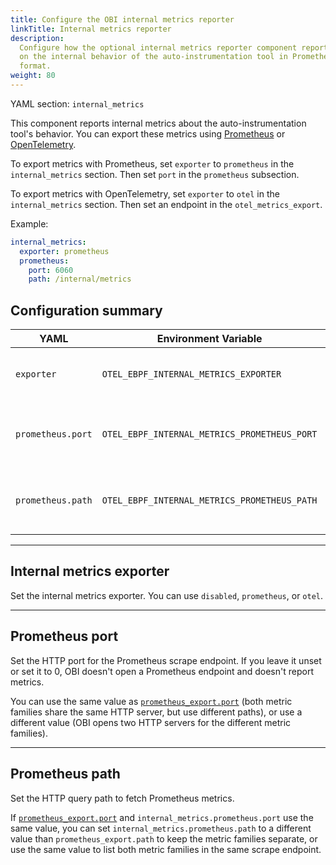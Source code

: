 ```yaml
---
title: Configure the OBI internal metrics reporter
linkTitle: Internal metrics reporter
description:
  Configure how the optional internal metrics reporter component reports metrics
  on the internal behavior of the auto-instrumentation tool in Prometheus
  format.
weight: 80
---
```


YAML section: `internal_metrics`

This component reports internal metrics about the auto-instrumentation tool's
behavior. You can export these metrics using
[Prometheus](https://prometheus.io/) or [OpenTelemetry](/).

To export metrics with Prometheus, set `exporter` to `prometheus` in the
`internal_metrics` section. Then set `port` in the `prometheus` subsection.

To export metrics with OpenTelemetry, set `exporter` to `otel` in the
`internal_metrics` section. Then set an endpoint in the `otel_metrics_export`.

Example:

```yaml
internal_metrics:
  exporter: prometheus
  prometheus:
    port: 6060
    path: /internal/metrics
```

## Configuration summary

| YAML              | Environment Variable                         | Type   | Default             | Summary                                                              |
| ----------------- | -------------------------------------------- | ------ | ------------------- | -------------------------------------------------------------------- |
| `exporter`        | `OTEL_EBPF_INTERNAL_METRICS_EXPORTER`        | string | `disabled`          | [Selects the internal metrics exporter.](#internal-metrics-exporter) |
| `prometheus.port` | `OTEL_EBPF_INTERNAL_METRICS_PROMETHEUS_PORT` | int    | (unset)             | [HTTP port for Prometheus scrape endpoint.](#prometheus-port)        |
| `prometheus.path` | `OTEL_EBPF_INTERNAL_METRICS_PROMETHEUS_PATH` | string | `/internal/metrics` | [HTTP query path for Prometheus metrics.](#prometheus-path)          |

---

## Internal metrics exporter

Set the internal metrics exporter. You can use `disabled`, `prometheus`, or
`otel`.

---

## Prometheus port

Set the HTTP port for the Prometheus scrape endpoint. If you leave it unset or
set it to 0, OBI doesn't open a Prometheus endpoint and doesn't report metrics.

You can use the same value as
[`prometheus_export.port`](../export-data/#prometheus-exporter-component) (both
metric families share the same HTTP server, but use different paths), or use a
different value (OBI opens two HTTP servers for the different metric families).

---

## Prometheus path

Set the HTTP query path to fetch Prometheus metrics.

If [`prometheus_export.port`](../export-data/#prometheus-exporter-component) and
`internal_metrics.prometheus.port` use the same value, you can set
`internal_metrics.prometheus.path` to a different value than
`prometheus_export.path` to keep the metric families separate, or use the same
value to list both metric families in the same scrape endpoint.
